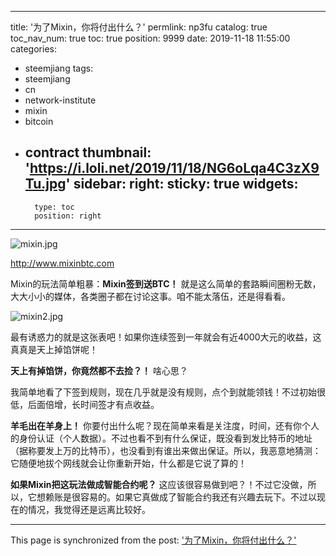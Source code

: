 
---
title: '为了Mixin，你将付出什么？'
permlink: np3fu
catalog: true
toc_nav_num: true
toc: true
position: 9999
date: 2019-11-18 11:55:00
categories:
- steemjiang
tags:
- steemjiang
- cn
- network-institute
- mixin
- bitcoin
- contract
thumbnail: 'https://i.loli.net/2019/11/18/NG6oLqa4C3zX9Tu.jpg'
sidebar:
    right:
        sticky: true
widgets:
    -
        type: toc
        position: right
---


![mixin.jpg](https://i.loli.net/2019/11/18/NG6oLqa4C3zX9Tu.jpg)

http://www.mixinbtc.com

Mixin的玩法简单粗暴：**Mixin签到送BTC！** 就是这么简单的套路瞬间圈粉无数，大大小小的媒体，各类圈子都在讨论这事。咱不能太落伍，还是得看看。

![mixin2.jpg](https://i.loli.net/2019/11/18/2iHLTmq1xRY7Scl.jpg)

最有诱惑力的就是这张表吧！如果你连续签到一年就会有近4000大元的收益，这真真是天上掉馅饼呢！

**天上有掉馅饼，你竟然都不去捡？！** 啥心思？ 

我简单地看了下签到规则，现在几乎就是没有规则，点个到就能领钱！不过初始很低，后面倍增，长时间签才有点收益。

**羊毛出在羊身上！** 你要付出什么呢？现在简单来看是关注度，时间，还有你个人的身份认证（个人数据）。不过也看不到有什么保证，既没看到发比特币的地址（据称要发上万的比特币），也没看到有谁出来做出保证。所以，我恶意地猜测：它随便地拔个网线就会让你重新开始，什么都是它说了算的！

**如果Mixin把这玩法做成智能合约呢？** 这应该很容易做到吧？！不过它没做，所以，它想赖账是很容易的。如果它真做成了智能合约我还有兴趣去玩下。不过以现在的情况，我觉得还是远离比较好。

- - -

This page is synchronized from the post: ['为了Mixin，你将付出什么？'](https://steemit.com/@lemooljiang/np3fu)
